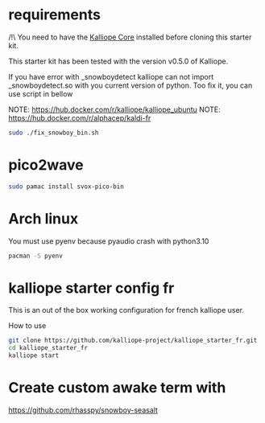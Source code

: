 # requirements
/!\ You need to have the [Kalliope Core](https://github.com/kalliope-project/kalliope) installed before cloning this starter kit.

This starter kit has been tested with the version v0.5.0 of Kalliope.

If you have error with _snowboydetect kalliope can not import _snowboydetect.so with you current version of python.
Too fix it, you can use script in bellow

NOTE: https://hub.docker.com/r/kalliope/kalliope_ubuntu
NOTE: https://hub.docker.com/r/alphacep/kaldi-fr


```bash
sudo ./fix_snowboy_bin.sh
```

# pico2wave

```bash
sudo pamac install svox-pico-bin
```

# Arch linux

You must use pyenv because pyaudio crash with python3.10

```bash
pacman -S pyenv
```

# kalliope starter config fr

This is an out of the box working configuration for french kalliope user.

How to use
 ```bash
git clone https://github.com/kalliope-project/kalliope_starter_fr.git
cd kalliope_starter_fr
kalliope start
```

# Create custom awake term with 

https://github.com/rhasspy/snowboy-seasalt
